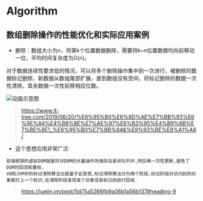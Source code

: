 # Algorithm

## 数组删除操作的性能优化和实际应用案例

* 删除：数组大小为n，将第k个位置数据删除，需要将k~n位置数据均向前移动一位，平均时间复杂度为O(n)。

对于数据连续性要求低的情况，可以将多个删除操作集中到一次进行，被删除的数据标记删除，新数据从数组尾部扩展，直到数组没有空间，将标记删除的数据一次性清除，其余数据一次性前移相应位数。

![动画示意图](https://user-gold-cdn.xitu.io/2019/9/9/16d138d1c9a87e55?imageslim)

> https://www.lt-tree.com/2019/06/20/%E6%95%B0%E6%8D%AE%E7%BB%93%E6%9E%84%E4%B8%8E%E7%AE%97%E6%B3%95%E4%B9%8B%E7%BE%8E1_%E6%95%B0%E7%BB%84&%E9%93%BE%E8%A1%A8/

* 这个思想应用非常广泛:

```
前端框架的虚拟DOM就是将对DOM的大量操作先储存在差异队列中,然后再一次性更新,避免了DOM的回流和重绘.
V8和JVM中的标记清除算法也是基于此思想,标记清除算法分为两个阶段,标记阶段对访问到的对象都打上一个标识,在清除阶段发现某个对象没有标记则进行回收.
```

> https://juejin.im/post/5d75a5266fb9a06b1a56b137#heading-9
